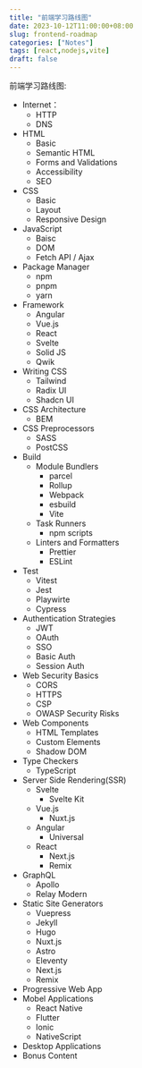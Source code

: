 ```yaml
---
title: "前端学习路线图"
date: 2023-10-12T11:00:00+08:00
slug: frontend-roadmap
categories: ["Notes"]
tags: [react,nodejs,vite]
draft: false
---
```


前端学习路线图:

- Internet：
  - HTTP
  - DNS
- HTML
  - Basic
  - Semantic HTML
  - Forms and Validations
  - Accessibility
  - SEO
- CSS
  - Basic
  - Layout
  - Responsive Design
- JavaScript
  - Baisc
  - DOM
  - Fetch API / Ajax
- Package Manager
  - npm
  - pnpm
  - yarn
- Framework
  - Angular
  - Vue.js
  - React
  - Svelte
  - Solid JS
  - Qwik
- Writing CSS
  - Tailwind
  - Radix UI
  - Shadcn UI
- CSS Architecture
  - BEM
- CSS Preprocessors
  - SASS
  - PostCSS
- Build
  - Module Bundlers
    - parcel
    - Rollup
    - Webpack
    - esbuild
    - Vite
  - Task Runners
    - npm scripts
  - Linters and Formatters
    - Prettier
    - ESLint
- Test
  - Vitest
  - Jest
  - Playwirte
  - Cypress
- Authentication Strategies
  - JWT
  - OAuth
  - SSO
  - Basic Auth
  - Session Auth
- Web Security Basics
  - CORS
  - HTTPS
  - CSP
  - OWASP Security Risks
- Web Components
  - HTML Templates
  - Custom Elements
  - Shadow DOM
- Type Checkers
  - TypeScript
- Server Side Rendering(SSR)
  - Svelte
    - Svelte Kit
  - Vue.js
    - Nuxt.js
  - Angular
    - Universal
  - React
    - Next.js
    - Remix
- GraphQL
  - Apollo
  - Relay Modern
- Static Site Generators
  - Vuepress
  - Jekyll
  - Hugo
  - Nuxt.js
  - Astro
  - Eleventy
  - Next.js
  - Remix
- Progressive Web App
- Mobel Applications
  - React Native
  - Flutter
  - Ionic
  - NativeScript
- Desktop Applications
- Bonus Content